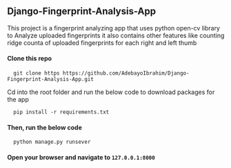 ## Django-Fingerprint-Analysis-App
This project is a fingerprint analyzing app that uses python open-cv library to Analyze uploaded fingerprints it also contains other features like counting ridge counta of uploaded fingerprints for each right and left thumb 

#### Clone this repo 
```
  git clone https https://github.com/AdebayoIbrahim/Django-Fingerprint-Analysis-App.git
```
Cd into the root folder and run the below code to download packages for the app
```
  pip install -r requirements.txt
```
#### Then, run the below code
```
  python manage.py runsever
```
#### Open your browser and navigate to `127.0.0.1:8000`
